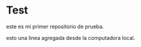 # Test
este es mi primer repositorio de prueba.

esto una linea agregada desde la computadora local.